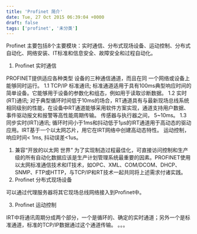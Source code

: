 ```yaml
---
title: 'Profinet 简介'
date: Tue, 27 Oct 2015 06:39:04 +0000
draft: false
tags: ['profinet', '未分类']
---
```


Profinet 主要包括8个主要模块：实时通信、分布式现场设备、运动控制、分布式自动化、网络安装、IT标准和信息安全、故障安全和过程自动化。  

1.  Profinet 实时通信

PROFINET提供适应各种类型 设备的三种通信通道，而且在同 一个网络或设备上能够同时运行。 1.1 TCP/IP 标准通讯; 标准通道适用于具有100ms典型响应时间的简单设备。它能够用于设备的参数化和组态，例如用于读取诊断数据。 1.2 实时(RT)通讯; 对于典型循环时间低于10ms的场合，RT通道具有与最新现场总线系统相同级别的性能，在设备中RT通道能够采用软件方案实现，通道支持用户数据、事件驱动报文和报警等高性能周期传输。 传感器与执行器之间， 5~10ms。 1.3 同步实时(IRT)通讯; 循环时间小于1ms和抖动低于1μs的IRT通道用于高动态的驱动应用。IRT基于一个以太网芯片，用它在IRT网络中创建高动态特性。 运动控制， 响应时间< 1ms, 抖动误差<1us。

1.  兼容“开放的以太网 世界” 为了实现制造过程最佳化，可直接访问控制和生产级的所有自动化数据应该是生产计划管理系统最重要的因素。PROFINET使用以太网标准通信技术和IT技术，如OPC、XML、COM/DCOM、DHCP、SNMP、FTP或HTTP，与TCP/IP和RT技术一起共同将上述需求付诸实践。
2.  Profinet 分布式现场设备

可以通过代理服务器将其它现场总线网络接入到Profinet中。

3.  Profinet 运动控制

IRT中将通讯周期分成两个部分，一个是循环的、确定的实时通道；另外一个是标准通道，标准的TCP/IP数据通过这个通道传输。 。。。